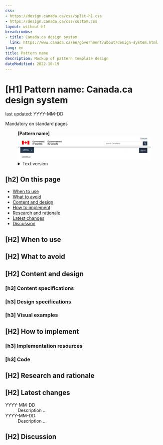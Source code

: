 ```yaml
---
css:
- https://design.canada.ca/css/split-h1.css
- https://design.canada.ca/css/custom.css
layout: without-h1
breadcrumbs:
- title: Canada.ca design system
  link: https://www.canada.ca/en/government/about/design-system.html
lang: en
title: Pattern name
description: Mockup of pattern template design 
dateModified: 2022-10-19
---
```


<h1 property="name" id="wb-cont" dir="ltr"><span class="stacked"><span>[H1] Pattern name</span>: <span>Canada.ca design system</span></span></h1>
<p class="small">last updated: YYYY-MM-DD</p>  
<p><span class="label label-danger">Mandatory on standard pages</span></p>
<!--
<ul>
  <li>Mandatory label appears only on mandatory pages.</li>
  <li>Optional (Include the label when it’s an optional element on a mandatory pattern, like contextual footer)</li>
</ul>
<p>[Pattern description] -  a brief description/definition of the pattern that helps users quickly understand what the component or pattern is.</p>
-->
<div class="pattern-demo mrgn-tp-lg">
  <figure class="mrgn-bttm-sm">
    <figcaption class="wb-inv"><strong>[Pattern name]</strong></figcaption>
    <img src="../dsdocumentation/images/sign-in-desktop-en.jpg" class="img-responsive" alt="Plain image of [pattern name]. Text version below:">
    <details>
      <summary class="wb-toggle" data-toggle="{&quot;print&quot;:&quot;on&quot;}">Text version</summary>
      <p>Text version of image description</p>
    </details>
  </figure>
</div>

<h2>[h2] On this page</h2>
<ul>
    <li><a href="#When to use">When to use</a></li>
    <li><a href="#What to avoid">What to avoid</a></li>
    <li><a href="#Content and design">Content and design</a></li>
    <li><a href="#How to implement">How to implement</a></li>
    <li><a href="#Research and rationale">Research and rationale</a></li>
    <li><a href="#Latest changes">Latest changes</a></li>
    <li><a href="#Discussion">Discussion</a></li>
</ul>

<h2 id="When to use">[H2] When to use</h2>
<h2 id="What to avoid">[H2] What to avoid</h2>
<h2 id="Content and design">[H2] Content and design</h2>
<h3>[h3] Content specifications</h3>
<h3>[h3] Design specifications</h3>
<h3>[h3] Visual examples</h3>
<h2 id="How to implement">[H2] How to implement</h2>
<h3>[h3] Implementation resources</h3>
<h3>[h3] Code</h3>
<h2 id="Research and rationale">[H2] Research and rationale</h2>
<h2 id="Latest changes">[H2] Latest changes</h2>
<dl class="dl-horizontal">
    <dt>
        <time datetime="YYYY-MM-DD" class="link-muted">YYYY-MM-DD</time>
    </dt>
    <dd>Description ...</dd>
    <dt>
        <time datetime="YYYY-MM-DD" class="link-muted">YYYY-MM-DD</time>
    </dt>
    <dd>Description ...</dd>
</dl>

<h2 id="Discussion">[H2] Discussion</h2>











